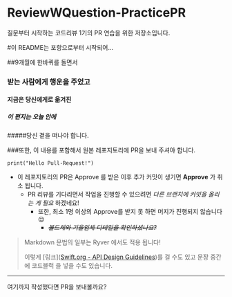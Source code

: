 # ReviewWQuestion-PracticePR
질문부터 시작하는 코드리뷰 1기의 PR 연습을 위한 저장소입니다.

#이 README는 포항으로부터 시작되어…



##9개월에 한바퀴를 돌면서


### 받는 사람에게 행운을 주었고

#### 지금은 당신에게로 옮겨진

##### 이 편지는 오늘 안에

#####당신 곁을 떠나야 합니다.

###또한, 이 내용를 포함해서 원본 레포지토리에 PR을 보내 주셔야 합니다.
```
print("Hello Pull-Request!")
```
* 이 레포지토리의 PR은 Approve 를 받은 이후 추가 커밋이 생기면 **Approve** 가 취소 됩니다.
    * PR 리뷰를 기다리면서 작업을 진행할 수 있으려면 *다른 브랜치에 커밋을 올리는 게 필요* 하겠네요!
        * 또한, 최소 1명 이상의 Approve를 받지 못 하면 머지가 진행되지 않습니다 😌
            * ~~*볼드체와 기울임체 디테일을 확인하셨나요?*~~
> Markdown 문법의 일부는 Ryver 에서도 적용 됩니다!
> 
> 이렇게 [링크]([Swift.org - API Design Guidelines](https://www.swift.org/documentation/api-design-guidelines/))를 걸 수도 있고
> 문장 중간에 코드블럭 을 넣을 수도 있습니다.
- - -
여기까지 작성했다면 PR을 보내볼까요?

